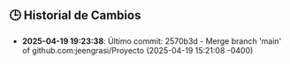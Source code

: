 ## 🕒 Historial de Cambios
- **2025-04-19 19:23:38**: Último commit: 2570b3d - Merge branch 'main' of github.com:jeengrasi/Proyecto (2025-04-19 15:21:08 -0400)

